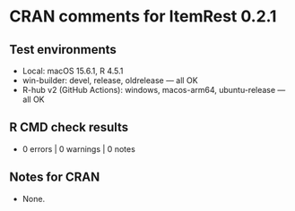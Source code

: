 # CRAN comments for ItemRest 0.2.1

## Test environments
- Local: macOS 15.6.1, R 4.5.1
- win-builder: devel, release, oldrelease — all OK
- R-hub v2 (GitHub Actions): windows, macos-arm64, ubuntu-release — all OK

## R CMD check results
- 0 errors | 0 warnings | 0 notes

## Notes for CRAN
- None.
